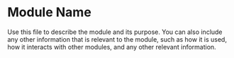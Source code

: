 
# Module Name

Use this file to describe the module and its purpose. You can also include any other information that is relevant to the module, such as how it is used, how it interacts with other modules, and any other relevant information.